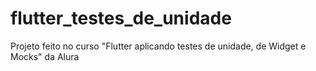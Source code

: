 # flutter_testes_de_unidade

Projeto feito no curso "Flutter aplicando testes de unidade, de Widget e Mocks" da Alura
